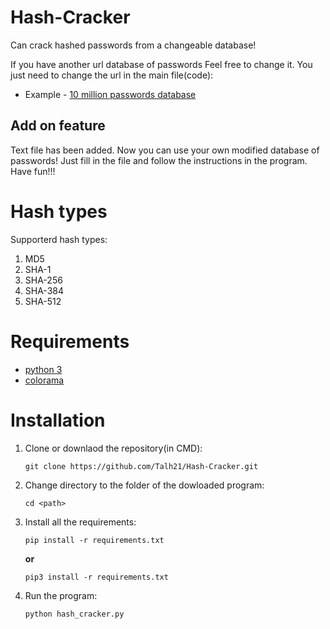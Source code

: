 # Hash-Cracker
 Can crack hashed passwords from a changeable database!
 
 If you have another url database of passwords Feel free to change it.
 You just need to change the url in the main file(code):
 
 * Example - [10 million passwords database](https://raw.githubusercontent.com/danielmiessler/SecLists/master/Passwords/Common-Credentials/10-million-password-list-top-100000.txt) 

Add on feature
------

Text file has been added. Now you can use your own modified database of passwords!
Just fill in the file and follow the instructions in the program.
Have fun!!!


# Hash types
Supporterd hash types:
1. MD5
2. SHA-1
3. SHA-256
4. SHA-384
5. SHA-512

# Requirements
* [python 3](https://www.python.org/downloads/)
* [colorama](https://pypi.org/project/colorama/)

# Installation
1. Clone or downlaod the repository(in CMD):

   `git clone https://github.com/Talh21/Hash-Cracker.git`

2. Change directory to the folder of the dowloaded program:

   `cd <path>`

3. Install all the requirements:

   `pip install -r requirements.txt`

   **or**

   `pip3 install -r requirements.txt`

4. Run the program:

   `python hash_cracker.py`
